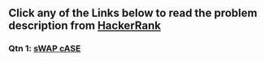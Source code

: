 ## Click any of the Links below to read the problem description from [HackerRank](https://www.hackerrank.com/)

### Qtn 1: [sWAP cASE](https://www.hackerrank.com/challenges/swap-case/problem?isFullScreen=true)
